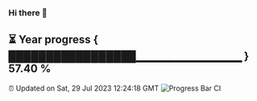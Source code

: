 ### Hi there 👋
⏳ Year progress { █████████████████▁▁▁▁▁▁▁▁▁▁▁▁▁ } 57.40 %
---
⏰ Updated on Sat, 29 Jul 2023 12:24:18 GMT
![Progress Bar CI](https://github.com/liununu/liununu/workflows/Progress%20Bar%20CI/badge.svg)
